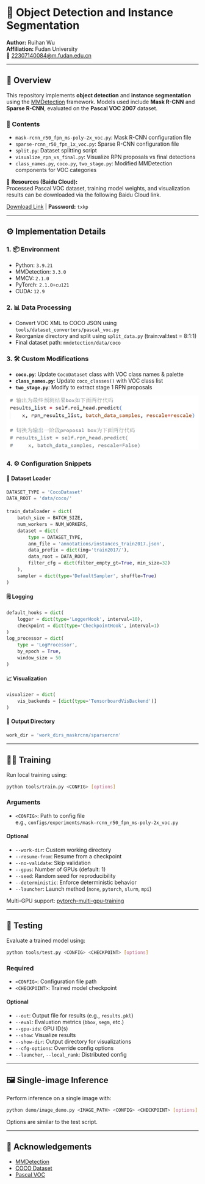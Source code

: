 # 🧠 Object Detection and Instance Segmentation

**Author:** Ruihan Wu  
**Affiliation:** Fudan University  
📧 [22307140084@m.fudan.edu.cn](mailto:22307140084@m.fudan.edu.cn)

---

## 📌 Overview

This repository implements **object detection** and **instance segmentation** using the [MMDetection](https://github.com/open-mmlab/mmdetection) framework. Models used include **Mask R-CNN** and **Sparse R-CNN**, evaluated on the **Pascal VOC 2007** dataset.

### 📁 Contents

- `mask-rcnn_r50_fpn_ms-poly-2x_voc.py`: Mask R-CNN configuration file
- `sparse-rcnn_r50_fpn_1x_voc.py`: Sparse R-CNN configuration file
- `split.py`: Dataset splitting script
- `visualize_rpn_vs_final.py`: Visualize RPN proposals vs final detections
- `class_names.py`, `coco.py`, `two_stage.py`: Modified MMDetection components for VOC categories

🔗 **Resources (Baidu Cloud):**  
Processed Pascal VOC dataset, training model weights, and visualization results can be downloaded via the following Baidu Cloud link.

[Download Link](https://pan.baidu.com/s/1_TR6pxyXcq4oo3VLtJxxTQ) | **Password:** `txkp`

---

## ⚙️ Implementation Details

### 1. 📦 Environment

- Python: `3.9.21`
- MMDetection: `3.3.0`
- MMCV: `2.1.0`
- PyTorch: `2.1.0+cu121`
- CUDA: `12.9`

### 2. 📊 Data Processing

- Convert VOC XML to COCO JSON using `tools/dataset_converters/pascal_voc.py`
- Reorganize directory and split using `split_data.py` (train:val:test = 8:1:1)
- Final dataset path: `mmdetection/data/coco`

### 3. 🛠 Custom Modifications

- **`coco.py`**: Update `CocoDataset` class with VOC class names & palette
- **`class_names.py`**: Update `coco_classes()` with VOC class list
- **`two_stage.py`**: Modify to extract stage 1 RPN proposals

![Proposal Boxes](README_images/proposal_box.png)

### 4. ⚙️ Configuration Snippets

#### 🧾 Dataset Loader

```python
DATASET_TYPE = 'CocoDataset'
DATA_ROOT = 'data/coco/'

train_dataloader = dict(
    batch_size = BATCH_SIZE,
    num_workers = NUM_WORKERS,
    dataset = dict(
        type = DATASET_TYPE,
        ann_file = 'annotations/instances_train2017.json',
        data_prefix = dict(img='train2017/'),
        data_root = DATA_ROOT,
        filter_cfg = dict(filter_empty_gt=True, min_size=32)
    ),
    sampler = dict(type='DefaultSampler', shuffle=True)
)
```

#### 🗒️ Logging

```python
default_hooks = dict(
    logger = dict(type='LoggerHook', interval=10),
    checkpoint = dict(type='CheckpointHook', interval=1)
)
log_processor = dict(
    type = 'LogProcessor',
    by_epoch = True,
    window_size = 50
)
```

#### 📈 Visualization

```python
visualizer = dict(
    vis_backends = [dict(type='TensorboardVisBackend')]
)
```

#### 📂 Output Directory

```python
work_dir = 'work_dirs_maskrcnn/sparsercnn'
```

---

## 🏋️‍♀️ Training

Run local training using:

```bash
python tools/train.py <CONFIG> [options]
```

### Arguments

- `<CONFIG>`: Path to config file  
  e.g., `configs/experiments/mask-rcnn_r50_fpn_ms-poly-2x_voc.py`

#### Optional

- `--work-dir`: Custom working directory
- `--resume-from`: Resume from a checkpoint
- `--no-validate`: Skip validation
- `--gpus`: Number of GPUs (default: 1)
- `--seed`: Random seed for reproducibility
- `--deterministic`: Enforce deterministic behavior
- `--launcher`: Launch method (`none`, `pytorch`, `slurm`, `mpi`)

Multi-GPU support: [pytorch-multi-gpu-training](https://github.com/jia-zhuang/pytorch-multi-gpu-training.git)

---

## 🧪 Testing

Evaluate a trained model using:

```bash
python tools/test.py <CONFIG> <CHECKPOINT> [options]
```

### Required

- `<CONFIG>`: Configuration file path  
- `<CHECKPOINT>`: Trained model checkpoint

#### Optional

- `--out`: Output file for results (e.g., `results.pkl`)
- `--eval`: Evaluation metrics (`bbox`, `segm`, etc.)
- `--gpu-ids`: GPU ID(s)
- `--show`: Visualize results
- `--show-dir`: Output directory for visualizations
- `--cfg-options`: Override config options
- `--launcher`, `--local_rank`: Distributed config

---

## 🖼️ Single-image Inference

Perform inference on a single image with:

```bash
python demo/image_demo.py <IMAGE_PATH> <CONFIG> <CHECKPOINT> [options]
```

Options are similar to the test script.

---

## 🙏 Acknowledgements

- [MMDetection](https://github.com/open-mmlab/mmdetection)
- [COCO Dataset](https://cocodataset.org/#home)
- [Pascal VOC](http://host.robots.ox.ac.uk/pascal/VOC/)

